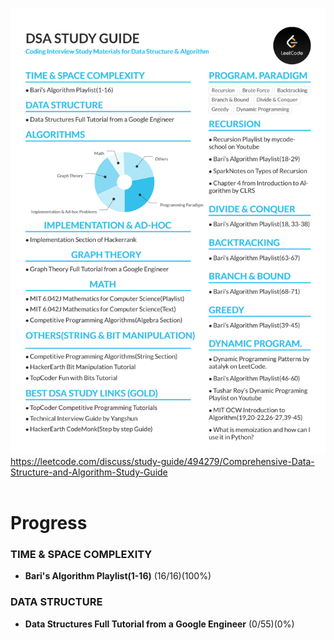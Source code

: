 <img src="./images/Study_guide.png" alt="Study Guide" width="700">\
<https://leetcode.com/discuss/study-guide/494279/Comprehensive-Data-Structure-and-Algorithm-Study-Guide>
<br>
<br>
# Progress
### TIME & SPACE COMPLEXITY
- **Bari's Algorithm Playlist(1-16)** (16/16)(100%)
### DATA STRUCTURE
- **Data Structures Full Tutorial from a Google Engineer** (0/55)(0%)